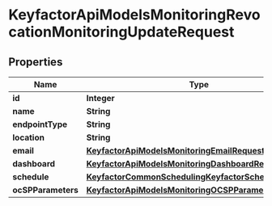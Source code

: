 

# KeyfactorApiModelsMonitoringRevocationMonitoringUpdateRequest


## Properties

| Name | Type | Description | Notes |
|------------ | ------------- | ------------- | -------------|
|**id** | **Integer** |  |  [optional] |
|**name** | **String** |  |  |
|**endpointType** | **String** |  |  |
|**location** | **String** |  |  |
|**email** | [**KeyfactorApiModelsMonitoringEmailRequest**](KeyfactorApiModelsMonitoringEmailRequest.md) |  |  [optional] |
|**dashboard** | [**KeyfactorApiModelsMonitoringDashboardRequest**](KeyfactorApiModelsMonitoringDashboardRequest.md) |  |  |
|**schedule** | [**KeyfactorCommonSchedulingKeyfactorSchedule**](KeyfactorCommonSchedulingKeyfactorSchedule.md) |  |  [optional] |
|**ocSPParameters** | [**KeyfactorApiModelsMonitoringOCSPParametersRequest**](KeyfactorApiModelsMonitoringOCSPParametersRequest.md) |  |  [optional] |




